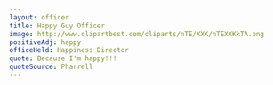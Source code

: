 ```yaml
---
layout: officer
title: Happy Guy Officer
image: http://www.clipartbest.com/cliparts/nTE/XXK/nTEXXKkTA.png
positiveAdj: happy
officeHeld: Happiness Director
quote: Because I'm happy!!!
quoteSource: Pharrell
---
```

